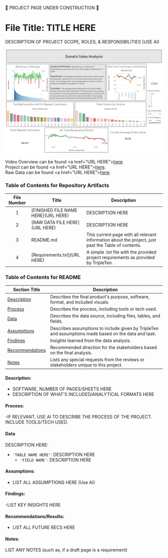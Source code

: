 🚧 PROJECT PAGE UNDER CONSTRUCTION 🚧  

# File Title: TITLE HERE  

DESCRIPTION OF PROJECT SCOPE, ROLES, & RESPONSIBILITIES (USE AI)  


[<img src="https://github.com/Turner-Walz/Data_projects_TripleTen/blob/main/Zomato/Snip%20of%20Overview%20Page" alt="First Sheet of Project**">](https://github.com/Turner-Walz/Data_projects_TripleTen/blob/main/Zomato/Snip%20of%20Overview%20Page)  

Video Overview can be found <a href=”URL HERE”><u>here</u>.</a>  
Project can be found <a href=”URL HERE”><u>here</u>.</a>  
Raw Data can be found <a href=”URL HERE”><u>here</u>.</a>  

### Table of Contents for Repository Artifacts
| File Number | Title | Description |
| :-----------: | ----------- |----------- |
| 1 | [FINISHED FILE NAME HERE](URL HERE) | DESCRIPTION HERE |
| 2 | [RAW DATA FILE HERE](URL HERE) | DESCRIPTION HERE |
| 3 | README.md | This current page with all relevant information about the project, just past the Table of contents. |
| 4 | [Requirements.txt](URL HERE) | A simple .txt file with the provided project requirements as provided by TripleTen. |

### Table of Contents for README
| Section Title | Description |
| ----------- |----------- |
| [Description](LINK) | Describes the final product's purpose, software, format, and included visuals. |
| [Process](LINK) | Describes the process, including tools or tech used. |
| [Data](LINK) | Describes the data source, including files, tables, and fields. |
| [Assumptions](LINK) | Describes assumptions to include given by TripleTen and assumptions made based on the data and task. |
| [Findings](LINK) | Insights learned from the data analysis. |
| [Recommendations](LINK) | Recommended direction for the stakeholders based on the final analysis. |
| [Notes](LINK) | Lists any special requests from the reviews or stakeholders unique to this project. |

#### Description:
- SOFTWARE, NUMBER OF PAGES/SHEETS HERE
- DESCRIPTION OF WHAT’S INCLUDED/ANALYTICAL FORMATS HERE

#### Process:
-IF RELEVANT, USE AI TO DESCRIBE THE PROCESS OF THE PROJECT. INCLUDE TOOLS/TECH USED.

#### Data
DESCRIPTION HERE:
- `'TABLE NAME HERE'`: DESCRIPTION HERE
    - `'FIELD NAME'`: DESCRIPTION HERE

#### Assumptions:
- LIST ALL ASSUMPTIONS HERE (Use AI)


#### Findings:
-LIST KEY INSIGHTS HERE

#### Recommendations/Results:
- LIST ALL FUTURE RECS HERE

#### Notes:
LIST ANY NOTES (such as, if a draft page is a requirement)

